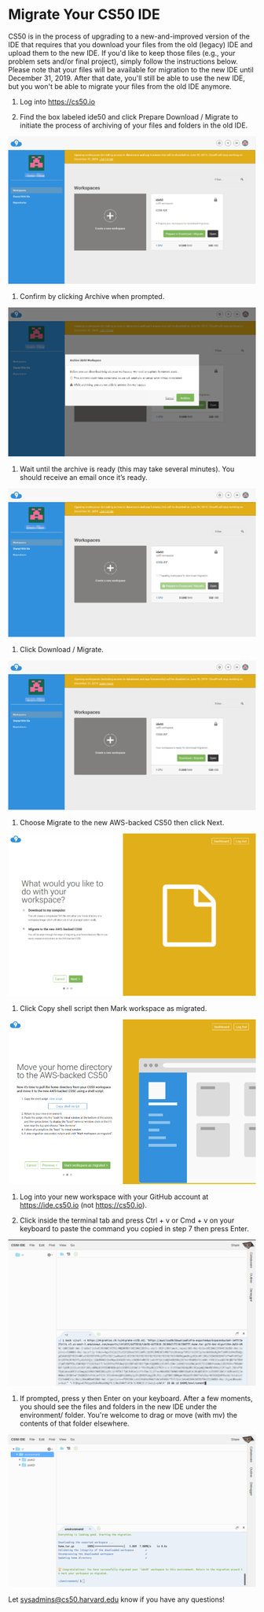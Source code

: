 # Migrate Your CS50 IDE

CS50 is in the process of upgrading to a new-and-improved version of the IDE that requires that you download your files from the old (legacy) IDE and upload them to the new IDE. If you'd like to keep those files (e.g., your problem sets and/or final project), simply follow the instructions below. Please note that your files will be available for migration to the new IDE until December 31, 2019. After that date, you'll still be able to use the new IDE, but you won't be able to
migrate your files from the old IDE anymore.

1. Log into https://cs50.io

1. Find the box labeled ide50 and click Prepare Download / Migrate to initiate the process of archiving of your files and folders in the old IDE.

 ![](migrate/1-dashboard.png)

1. Confirm by clicking Archive when prompted.

 ![](migrate/2-prepare-download.png)

1. Wait until the archive is ready (this may take several minutes). You should receive an email once it’s ready. 

 ![](migrate/3-preparing-download.png)

1. Click Download / Migrate.

 ![](migrate/4-download-ready.png)

1. Choose Migrate to the new AWS-backed CS50 then click Next.

 ![](migrate/5-wizard.png)

1. Click Copy shell script then Mark workspace as migrated.

 ![](migrate/6-copy-shell-script.png)

1. Log into your new workspace with your GitHub account at https://ide.cs50.io (not https://cs50.io).


1. Click inside the terminal tab and press Ctrl + v or Cmd + v on your keyboard to paste the command you copied in step 7 then press Enter.

 ![](migrate/7-paste-shell-script.png)

1. If prompted, press y then Enter on your keyboard. After a few moments, you should see the files and folders in the new IDE under the environment/ folder. You're welcome to drag or move (with mv) the contents of that folder elsewhere. 

 ![](migrate/8-success.png)

Let sysadmins@cs50.harvard.edu know if you have any questions!
